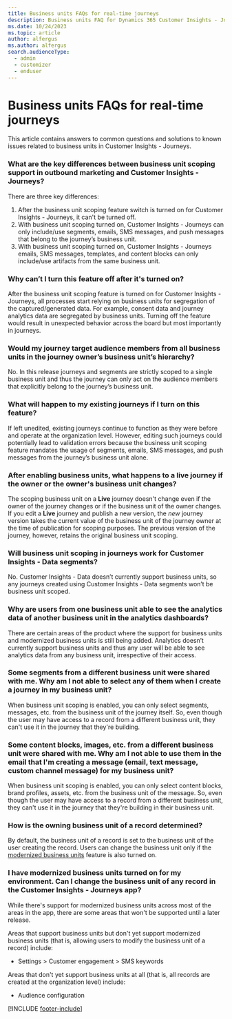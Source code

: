 ```yaml
---
title: Business units FAQs for real-time journeys
description: Business units FAQ for Dynamics 365 Customer Insights - Journeys.
ms.date: 10/24/2023
ms.topic: article
author: alfergus
ms.author: alfergus
search.audienceType: 
  - admin
  - customizer
  - enduser
---
```


# Business units FAQs for real-time journeys

This article contains answers to common questions and solutions to known issues related to business units in Customer Insights - Journeys.

### What are the key differences between business unit scoping support in outbound marketing and Customer Insights - Journeys?

There are three key differences:
1. After the business unit scoping feature switch is turned on for Customer Insights - Journeys, it can't be turned off.
1. With business unit scoping turned on, Customer Insights - Journeys can only include/use segments, emails, SMS messages, and push messages that belong to the journey’s business unit.
1. With business unit scoping turned on, Customer Insights - Journeys emails, SMS messages, templates, and content blocks can only include/use artifacts from the same business unit.

### Why can’t I turn this feature off after it's turned on?

After the business unit scoping feature is turned on for Customer Insights - Journeys, all processes start relying on business units for segregation of the captured/generated data. For example, consent data and journey analytics data are segregated by business units. Turning off the feature would result in unexpected behavior across the board but most importantly in journeys.

### Would my journey target audience members from all business units in the journey owner’s business unit’s hierarchy?

No. In this release journeys and segments are strictly scoped to a single business unit and thus the journey can only act on the audience members that explicitly belong to the journey’s business unit. 

### What will happen to my existing journeys if I turn on this feature?

If left unedited, existing journeys continue to function as they were before and operate at the organization level. However, editing such journeys could potentially lead to validation errors because the business unit scoping feature mandates the usage of segments, emails, SMS messages, and push messages from the journey’s business unit alone. 

### After enabling business units, what happens to a live journey if the owner or the owner's business unit changes?

The scoping business unit on a **Live** journey doesn't change even if the owner of the journey changes or if the business unit of the owner changes. If you edit a **Live** journey and publish a new version, the *new* journey version takes the current value of the business unit of the journey owner at the time of publication for scoping purposes. The previous version of the journey, however, retains the original business unit scoping.

### Will business unit scoping in journeys work for Customer Insights - Data segments?

No. Customer Insights - Data doesn’t currently support business units, so any journeys created using Customer Insights - Data segments won’t be business unit scoped.

### Why are users from one business unit able to see the analytics data of another business unit in the analytics dashboards?

There are certain areas of the product where the support for business units and modernized business units is still being added. Analytics doesn’t currently support business units and thus any user will be able to see analytics data from any business unit, irrespective of their access.

### Some segments from a different business unit were shared with me. Why am I not able to select any of them when I create a journey in my business unit?

When business unit scoping is enabled, you can only select segments, messages, etc. from the business unit of the journey itself. So, even though the user may have access to a record from a different business unit, they can't use it in the journey that they're building.

### Some content blocks, images, etc. from a different business unit were shared with me. Why am I not able to use them in the email that I'm creating a message (email, text message, custom channel message) for my business unit?

When business unit scoping is enabled, you can only select content blocks, brand profiles, assets, etc. from the business unit of the message. So, even though the user may have access to a record from a different business unit, they can't use it in the journey that they're building in their business unit.

### How is the owning business unit of a record determined?

By default, the business unit of a record is set to the business unit of the user creating the record. Users can change the business unit only if the [modernized business units](/power-platform/admin/wp-security-cds#enable-the-matrix-data-access-structure) feature is also turned on.

### I have modernized business units turned on for my environment. Can I change the business unit of any record in the Customer Insights - Journeys app?

While there's support for modernized business units across most of the areas in the app, there are some areas that won't be supported until a later release.

Areas that support business units but don't yet support modernized business units (that is, allowing users to modify the business unit of a record) include:
- Settings > Customer engagement > SMS keywords

Areas that don't yet support business units at all (that is, all records are created at the organization level) include:
- Audience configuration

[!INCLUDE [footer-include](./includes/footer-banner.md)]
